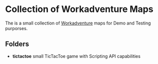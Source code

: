 # Collection of Workadventure Maps

The is a small collection of [Workadventure](https://github.com/thecodingmachine/workadventure) maps for Demo and Testing purporses.

## Folders

* **tictactoe** small TicTacToe game with Scripting API capabilities
